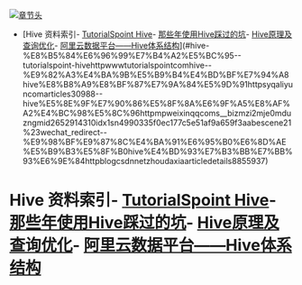 [![章节头](https://parg.co/UGo)](https://parg.co/b4z) 
 - [Hive 资料索引- [TutorialSpoint Hive](http://www.tutorialspoint.com/hive)- [那些年使用Hive踩过的坑](https://yq.aliyun.com/articles/30988)- [Hive原理及查询优化](http://mp.weixin.qq.com/s?__biz=MzI2MjE0MDUzNg==&mid=2652914310&idx=1&sn=4990335f0ec177c5e51af9a659f3aabe&scene=21#wechat_redirect)- [阿里云数据平台——Hive体系结构](http://blog.csdn.net/zhoudaxia/article/details/8855937)](#hive-%E8%B5%84%E6%96%99%E7%B4%A2%E5%BC%95--tutorialspoint-hivehttpwwwtutorialspointcomhive--%E9%82%A3%E4%BA%9B%E5%B9%B4%E4%BD%BF%E7%94%A8hive%E8%B8%A9%E8%BF%87%E7%9A%84%E5%9D%91httpsyqaliyuncomarticles30988--hive%E5%8E%9F%E7%90%86%E5%8F%8A%E6%9F%A5%E8%AF%A2%E4%BC%98%E5%8C%96httpmpweixinqqcoms__bizmzi2mje0mduzngmid2652914310idx1sn4990335f0ec177c5e51af9a659f3aabescene21%23wechat_redirect--%E9%98%BF%E9%87%8C%E4%BA%91%E6%95%B0%E6%8D%AE%E5%B9%B3%E5%8F%B0hive%E4%BD%93%E7%B3%BB%E7%BB%93%E6%9E%84httpblogcsdnnetzhoudaxiaarticledetails8855937) 

# Hive 资料索引- [TutorialSpoint Hive](http://www.tutorialspoint.com/hive)- [那些年使用Hive踩过的坑](https://yq.aliyun.com/articles/30988)- [Hive原理及查询优化](http://mp.weixin.qq.com/s?__biz=MzI2MjE0MDUzNg==&mid=2652914310&idx=1&sn=4990335f0ec177c5e51af9a659f3aabe&scene=21#wechat_redirect)- [阿里云数据平台——Hive体系结构](http://blog.csdn.net/zhoudaxia/article/details/8855937)

